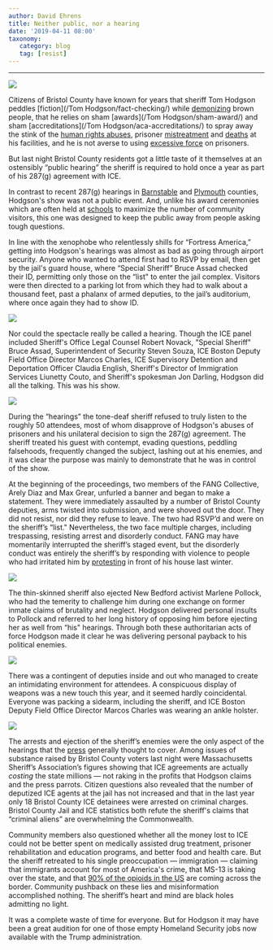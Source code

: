 ```yaml
---
author: David Ehrens
title: Neither public, nor a hearing
date: '2019-04-11 08:00'
taxonomy:
   category: blog
   tag: [resist]
---
```

---

![](hodgson.jpg)

Citizens of Bristol County have known for years that sheriff Tom Hodgson peddles [fiction](/Tom Hodgson/fact-checking/) while [demonizing](https://americasvoice.org/blog/who-attended-feet-to-the-fire-act-2018/) brown people, that he relies on sham [awards](/Tom Hodgson/sham-award/) and sham [accreditations](/Tom Hodgson/aca-accreditations/) to spray away the stink of the [human rights abuses](https://imm-print.com/nobody-should-endure-the-negligence-that-i-experienced-i-do-not-want-this-to-happen-to-anyone-else/), prisoner [mistreatment](https://www.southcoasttoday.com/news/20180110/mentally-ill-inmates-sue-sheriff-hodgson-over-solitary-confinement) and [deaths](https://www.prisonlegalnews.org/news/2018/dec/5/suicides-increasing-massachusetts-prisons-and-jails/) at his facilities, and he is not averse to using [excessive force](https://www.telegram.com/news/20181113/looking-to-bring-order-to-unruly-encounters) on prisoners.

But last night Bristol County residents got a little taste of it themselves at an ostensibly “public hearing” the sheriff is required to hold once a year as part of his 287(g) agreement with ICE.

In contrast to recent 287(g) hearings in [Barnstable](https://provincetown.wickedlocal.com/news/20190221/barnstable-sheriff-and-ice-try-to-explain-need-for-their-pact) and [Plymouth](https://959watd.com/blog/2019/03/plymouth-plymouth-county-sheriff-and-ice-officials-hold-forum-on-287g/) counties, Hodgson's show was not a public event. And, unlike his award ceremonies which are often held at [schools](https://www.tauntongazette.com/news/20190210/bristol-county-sheriffs-office-honors-staff-who-went-above-and-beyond-call-of-duty) to maximize the number of community visitors, this one was designed to keep the public away from people asking tough questions.

In line with the xenophobe who relentlessly shills for “Fortress America,” getting into Hodgson's hearings was almost as bad as going through airport security. Anyone who wanted to attend first had to RSVP by email, then get by the jail's guard house, where “Special Sheriff” Bruce Assad checked their ID, permitting only those on the “list" to enter the jail complex. Visitors were then directed to a parking lot from which they had to walk about a thousand feet, past a phalanx of armed deputies, to the jail’s auditorium, where once again they had to show ID. 

![](checkpoint.jpg)

Nor could the spectacle really be called a hearing. Though the ICE panel included Sheriff's Office Legal Counsel Robert Novack, "Special Sheriff" Bruce Assad, Superintendent of Security Steven Souza, ICE Boston Deputy Field Office Director Marcos Charles, ICE Supervisory Detention and Deportation Officer Claudia English, Sheriff's Director of Immigration Services Liunetty Couto, and Sheriff's spokesman Jon Darling, Hodgson did all the talking. This was his show.

![](ice.jpg)

During the “hearings” the tone-deaf sheriff refused to truly listen to the roughly 50 attendees, most of whom disapprove of Hodgson's abuses of prisoners and his unilateral decision to sign the 287(g) agreement. The sheriff treated his guest with contempt, evading questions, peddling falsehoods, frequently changed the subject, lashing out at his enemies, and it was clear the purpose was mainly to demonstrate that he was in control of the show. 

At the beginning of the proceedings, two members of the FANG Collective, Arely Diaz and Max Grear, unfurled a banner and began to make a statement. They were immediately assaulted by a number of Bristol County deputies, arms twisted into submission, and were shoved out the door. They did not resist, nor did they refuse to leave. The two had RSVP’d and were on the sheriff’s “list." Nevertheless, the two face multiple charges, including trespassing, resisting arrest and disorderly conduct. FANG may have momentarily interrupted the sheriff’s staged event, but the disorderly conduct was entirely the sheriff’s by responding with violence to people who had irritated him by [protesting](https://www.nbcboston.com/news/local/Protesters-Gather-at-Bristol-Sheriff-Thomas-Hodgson-Home-to-Decry-Arrests-for-ICE-501082201.html) in front of his house last winter.

![](fang.jpg)

The thin-skinned sheriff also ejected New Bedford activist Marlene Pollock, who had the temerity to challenge him during one exchange on former inmate claims of brutality and neglect. Hodgson delivered personal insults to Pollock and referred to her long history of opposing him before ejecting her as well from “his" hearings. Through both these authoritarian acts of force Hodgson made it clear he was delivering personal payback to his political enemies.

![](ejected.jpg)

There was a contingent of deputies inside and out who managed to create an intimidating environment for attendees. A conspicuous display of weapons was a new touch this year, and it seemed hardly coincidental. Everyone was packing a sidearm, including the sheriff, and ICE Boston Deputy Field Office Director Marcos Charles was wearing an ankle holster. 

![](intimidation.jpg)

The arrests and ejection of the sheriff’s enemies were the only aspect of the hearings that the [press](https://www.bostonglobe.com/metro/2019/04/10/two-demonstrators-protesting-bristol-sheriff-arrangements-with-ice-are-arrested/Juu41yP8Hbru9whXbpzipN/story.html) generally thought to cover. Among issues of substance raised by Bristol County voters last night were Massachusetts Sheriff’s Association’s figures showing that ICE agreements are actually *costing* the state millions — not raking in the profits that Hodgson claims and the press parrots. Citizen questions also revealed that the number of deputized ICE agents at the jail has not increased and that in the last year only 18 Bristol County ICE detainees were arrested on criminal charges. Bristol County Jail and ICE statistics both refute the sheriff's claims that “criminal aliens” are overwhelming the Commonwealth.

Community members also questioned whether all the money lost to ICE could not be better spent on medically assisted drug treatment, prisoner rehabilitation and education programs, and better food and health care. But the sheriff retreated to his single preoccupation — immigration — claiming that immigrants account for most of America's crime, that MS-13 is taking over the state, and that [90% of the opioids in the US](https://whdh.com/news/2-arrested-during-public-forum-about-ice-detainees-in-dartmouth/) are coming across the border. Community pushback on these lies and misinformation accomplished nothing. The sheriff’s heart and mind are black holes admitting no light.

It was a complete waste of time for everyone. But for Hodgson it may have been a great audition for one of those empty Homeland Security jobs now available with the Trump administration.

